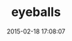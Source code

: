 ---
layout: post
title:  "eyeballs"
repo:   "paulca/eyeballs.js"
date:   2015-02-18 17:08:07
gemurl: http://www.github.com/paulca/eyeballs.js
---